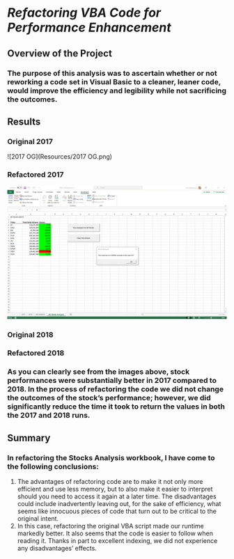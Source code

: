 # **_Refactoring VBA Code for Performance Enhancement_**

## **Overview of the Project**

### The purpose of this analysis was to ascertain whether or not reworking a code set in Visual Basic to a cleaner, leaner code, would improve the efficiency and legibility while not sacrificing the outcomes.

## **Results**

### Original 2017
![2017 OG](Resources/2017 OG.png)
### Refactored 2017
![2017 Refactored](https://github.com/johnrobertsonaustin/Stock-analysis/blob/c8aa4c7740d65ed500cc47e80e55260c12bf7d56/Resources/2017%20Refactored.png)
### Original 2018

### Refactored 2018 


### As you can clearly see from the images above, stock performances were substantially better in 2017 compared to 2018. In the process of refactoring the code we did not change the outcomes of the stock’s performance; however, we did significantly reduce the time it took to return the values in both the 2017 and 2018 runs.

## **Summary**

### In refactoring the Stocks Analysis workbook, I have come to the following conclusions:
1)	The advantages of refactoring code are to make it not only more efficient and use less memory, but to also make it easier to interpret should you need to access it again at a later time. The disadvantages could include inadvertently leaving out, for the sake of efficiency, what seems like innocuous pieces of code that turn out to be critical to the original intent.
2)	In this case, refactoring the original VBA script made our runtime markedly better. It also seems that the code is easier to follow when reading it. Thanks in part to excellent indexing, we did not experience any disadvantages’ effects.
